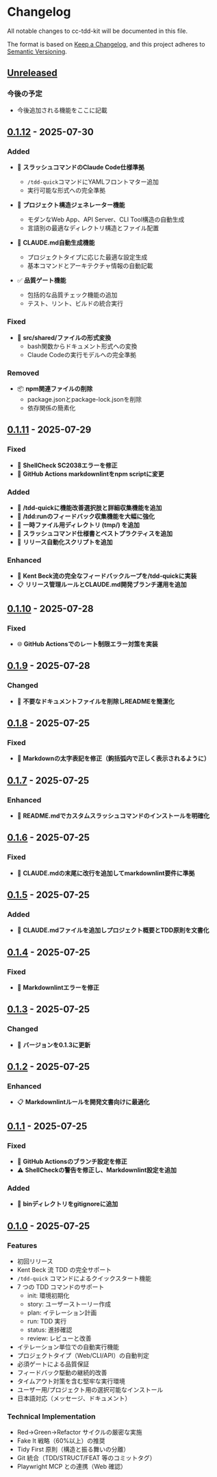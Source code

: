 # Changelog

All notable changes to cc-tdd-kit will be documented in this file.

The format is based on [Keep a Changelog](https://keepachangelog.com/en/1.0.0/),
and this project adheres to [Semantic Versioning](https://semver.org/spec/v2.0.0.html).

## [Unreleased]

### 今後の予定

- 今後追加される機能をここに記載

## [0.1.12] - 2025-07-30

### Added

- 🚀 **スラッシュコマンドのClaude Code仕様準拠**
  - `/tdd-quick`コマンドにYAMLフロントマター追加
  - 実行可能な形式への完全準拠

- 📁 **プロジェクト構造ジェネレーター機能**
  - モダンなWeb App、API Server、CLI Tool構造の自動生成
  - 言語別の最適なディレクトリ構造とファイル配置

- 📝 **CLAUDE.md自動生成機能**
  - プロジェクトタイプに応じた最適な設定生成
  - 基本コマンドとアーキテクチャ情報の自動記載

- ✅ **品質ゲート機能**
  - 包括的な品質チェック機能の追加
  - テスト、リント、ビルドの統合実行

### Fixed

- 🔧 **src/shared/ファイルの形式変換**
  - bash関数からドキュメント形式への変換
  - Claude Codeの実行モデルへの完全準拠

### Removed

- 📦 **npm関連ファイルの削除**
  - package.jsonとpackage-lock.jsonを削除
  - 依存関係の簡素化

## [0.1.11] - 2025-07-29

### Fixed

- 🔧 **ShellCheck SC2038エラーを修正**
- 🔄 **GitHub Actions markdownlintをnpm scriptに変更**

### Added

- 🎯 **/tdd-quickに機能改善選択肢と詳細収集機能を追加**
- 💬 **/tdd:runのフィードバック収集機能を大幅に強化**
- 📂 **一時ファイル用ディレクトリ (tmp/) を追加**
- 📜 **スラッシュコマンド仕様書とベストプラクティスを追加**
- 🔄 **リリース自動化スクリプトを追加**

### Enhanced

- 🔁 **Kent Beck流の完全なフィードバックループを/tdd-quickに実装**
- 📋 **リリース管理ルールとCLAUDE.md開発ブランチ運用を追加**

## [0.1.10] - 2025-07-28

### Fixed

- 🌐 **GitHub Actionsでのレート制限エラー対策を実装**

## [0.1.9] - 2025-07-28

### Changed

- 📄 **不要なドキュメントファイルを削除しREADMEを簡潔化**

## [0.1.8] - 2025-07-25

### Fixed

- 📝 **Markdownの太字表記を修正（鉤括弧内で正しく表示されるように）**

## [0.1.7] - 2025-07-25

### Enhanced

- 📖 **README.mdでカスタムスラッシュコマンドのインストールを明確化**

## [0.1.6] - 2025-07-25

### Fixed

- 📄 **CLAUDE.mdの末尾に改行を追加してmarkdownlint要件に準拠**

## [0.1.5] - 2025-07-25

### Added

- 📝 **CLAUDE.mdファイルを追加しプロジェクト概要とTDD原則を文書化**

## [0.1.4] - 2025-07-25

### Fixed

- 🔧 **Markdownlintエラーを修正**

## [0.1.3] - 2025-07-25

### Changed

- 🔢 **バージョンを0.1.3に更新**

## [0.1.2] - 2025-07-25

### Enhanced

- 📋 **Markdownlintルールを開発文書向けに最適化**

## [0.1.1] - 2025-07-25

### Fixed

- 🔧 **GitHub Actionsのブランチ設定を修正**
- ⚠️ **ShellCheckの警告を修正し、Markdownlint設定を追加**

### Added

- 📁 **binディレクトリをgitignoreに追加**

## [0.1.0] - 2025-07-25

### Features

- 初回リリース
- Kent Beck 流 TDD の完全サポート
- `/tdd-quick` コマンドによるクイックスタート機能
- 7 つの TDD コマンドのサポート
  - init: 環境初期化
  - story: ユーザーストーリー作成
  - plan: イテレーション計画
  - run: TDD 実行
  - status: 進捗確認
  - review: レビューと改善
- イテレーション単位での自動実行機能
- プロジェクトタイプ（Web/CLI/API）の自動判定
- 必須ゲートによる品質保証
- フィードバック駆動の継続的改善
- タイムアウト対策を含む堅牢な実行環境
- ユーザー用/プロジェクト用の選択可能なインストール
- 日本語対応（メッセージ、ドキュメント）

### Technical Implementation

- Red→Green→Refactor サイクルの厳密な実施
- Fake It 戦略（60%以上）の推奨
- Tidy First 原則（構造と振る舞いの分離）
- Git 統合（TDD/STRUCT/FEAT 等のコミットタグ）
- Playwright MCP との連携（Web 確認）

[Unreleased]: https://github.com/B16B1RD/cc-tdd-kit/compare/v0.1.12...HEAD
[0.1.12]: https://github.com/B16B1RD/cc-tdd-kit/compare/v0.1.11...v0.1.12
[0.1.11]: https://github.com/B16B1RD/cc-tdd-kit/compare/v0.1.10...v0.1.11
[0.1.10]: https://github.com/B16B1RD/cc-tdd-kit/compare/v0.1.9...v0.1.10
[0.1.9]: https://github.com/B16B1RD/cc-tdd-kit/compare/v0.1.8...v0.1.9
[0.1.8]: https://github.com/B16B1RD/cc-tdd-kit/compare/v0.1.7...v0.1.8
[0.1.7]: https://github.com/B16B1RD/cc-tdd-kit/compare/v0.1.6...v0.1.7
[0.1.6]: https://github.com/B16B1RD/cc-tdd-kit/compare/v0.1.5...v0.1.6
[0.1.5]: https://github.com/B16B1RD/cc-tdd-kit/compare/v0.1.4...v0.1.5
[0.1.4]: https://github.com/B16B1RD/cc-tdd-kit/compare/v0.1.3...v0.1.4
[0.1.3]: https://github.com/B16B1RD/cc-tdd-kit/compare/v0.1.2...v0.1.3
[0.1.2]: https://github.com/B16B1RD/cc-tdd-kit/compare/v0.1.1...v0.1.2
[0.1.1]: https://github.com/B16B1RD/cc-tdd-kit/compare/v0.1.0...v0.1.1
[0.1.0]: https://github.com/B16B1RD/cc-tdd-kit/releases/tag/v0.1.0
